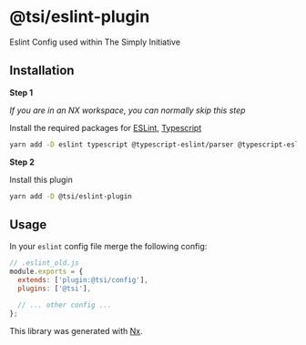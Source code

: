 # @tsi/eslint-plugin

Eslint Config used within The Simply Initiative

## Installation

**Step 1**

_If you are in an NX workspace, you can normally skip this step_

Install the required packages for [ESLint](https://eslint.io/), [Typescript](https://typescriptlang.org/)

```sh
yarn add -D eslint typescript @typescript-eslint/parser @typescript-eslint/eslint-plugin
```

**Step 2**

Install this plugin

```sh
yarn add -D @tsi/eslint-plugin
```

## Usage

In your `eslint` config file merge the following config:

```js
// .eslint_old.js
module.exports = {
  extends: ['plugin:@tsi/config'],
  plugins: ['@tsi'],

  // ... other config ...
};
```

This library was generated with [Nx](https://nx.dev).
